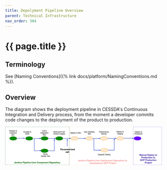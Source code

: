 ```yaml
---
title: Depolyment Pipeline Overview
parent: Technical Infrastructure
nav_order: 304
---
```


# {{ page.title }}

## Terminology

See [Naming Conventions]({% link docs/platform/NamingConventions.md %}).

## Overview

The diagram shows the deployment pipeline in CESSDA's Continuous Integration and Delivery process,
 from the moment a developer commits code changes to the deployment of the product to production.

![Deployment_pipeline](../../assets/Deployment_pipeline.png)
